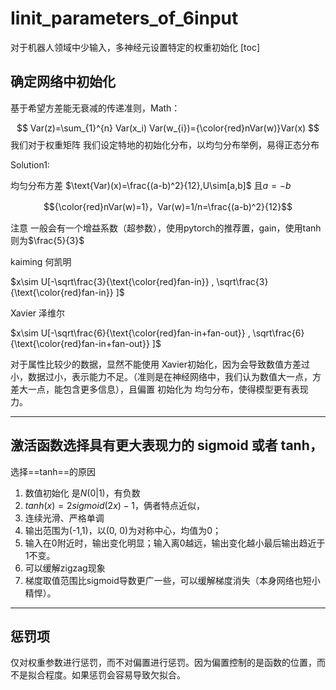 # Iinit_parameters_of_6input
对于机器人领域中少输入，多神经元设置特定的权重初始化
[toc]

## 确定网络中初始化

基于希望方差能无衰减的传递准则，Math：

$$
Var(z)=\sum_{1}^{n} Var(x_i) Var(w_{i})={\color{red}nVar(w)}Var(x)
$$
我们对于权重矩阵 我们设定特地的初始化分布，以均匀分布举例，易得正态分布

Solution1:

均匀分布方差 $\text{Var)(x)=\frac{(a-b)^2}{12}$,$U\sim[a,b]$ 且$a=-b$

$${\color{red}nVar(w)=1}，Var(w)=1/n=\frac{(a-b)^2}{12}$$

注意 一般会有一个增益系数（超参数），使用pytorch的推荐置，gain，使用tanh 则为$\frac{5}{3}$

kaiming 何凯明

$x\sim U[-\sqrt\frac{3}{\text{\color{red}fan-in}} , \sqrt\frac{3}{\text{\color{red}fan-in}} ]$

Xavier 泽维尔

$x\sim U[-\sqrt\frac{6}{\text{\color{red}fan-in+fan-out}} , \sqrt\frac{6}{\text{\color{red}fan-in+fan-out}} ]$

对于属性比较少的数据，显然不能使用 Xavier初始化，因为会导致数值方差过小，数据过小，表示能力不足。（准则是在神经网络中，我们认为数值大一点，方差大一点，能包含更多信息），且偏置 初始化为 均匀分布，使得模型更有表现力。



---



## 激活函数选择具有更大表现力的 sigmoid 或者 tanh，

选择==tanh==的原因

1.   数值初始化 是$N(0|1)$，有负数
2.   $tanh(x)=2sigmoid(2x)-1$，俩者特点近似，
3.   连续光滑、严格单调
4.   输出范围为(-1,1)，以(0, 0)为对称中心，均值为0；
5.    输入在0附近时，输出变化明显；输入离0越远，输出变化越小最后输出趋近于1不变。
6.   可以缓解zigzag现象
7.   梯度取值范围比sigmoid导数更广一些，可以缓解梯度消失（本身网络也短小精悍）。

---

## 惩罚项

仅对权重参数进行惩罚，而不对偏置进行惩罚。因为偏置控制的是函数的位置，而不是拟合程度。如果惩罚会容易导致欠拟合。
